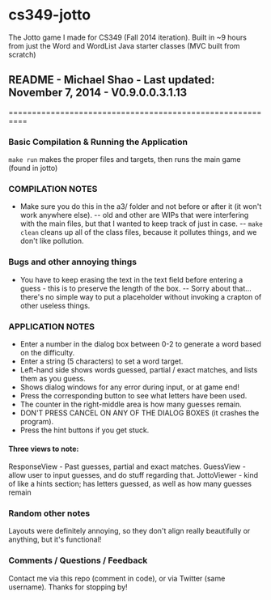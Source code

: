 # cs349-jotto

The Jotto game I made for CS349 (Fall 2014 iteration). Built in ~9 hours from just the Word and WordList Java starter classes (MVC built from scratch)

## README - Michael Shao - Last updated: November 7, 2014 - V0.9.0.0.3.1.13
==========================================================
### Basic Compilation & Running the Application
`make run` makes the proper files and targets, then runs the main game (found in jotto)

### COMPILATION NOTES
- Make sure you do this in the a3/ folder and not before or after it (it won't work anywhere else).
-- old and other are WIPs that were interfering with the main files, but that I wanted to keep track of just in case.
-- `make clean` cleans up all of the class files, because it pollutes things, and we don't like pollution.

### Bugs and other annoying things
- You have to keep erasing the text in the text field before entering a guess - this is to preserve the length of the box.
-- Sorry about that... there's no simple way to put a placeholder without invoking a crapton of other useless things.

### APPLICATION NOTES
- Enter a number in the dialog box between 0-2 to generate a word based on the difficulty.
- Enter a string (5 characters) to set a word target.
- Left-hand side shows words guessed, partial / exact matches, and lists them as you guess.
- Shows dialog windows for any error during input, or at game end!
- Press the corresponding button to see what letters have been used.
- The counter in the right-middle area is how many guesses remain.
- DON'T PRESS CANCEL ON ANY OF THE DIALOG BOXES (it crashes the program).
- Press the hint buttons if you get stuck.

#### Three views to note:
ResponseView - Past guesses, partial and exact matches.
GuessView - allow user to input guesses, and do stuff regarding that.
JottoViewer - kind of like a hints section; has letters guessed, as well as how many guesses remain

### Random other notes

Layouts were definitely annoying, so they don't align really beautifully or anything, but it's functional!

### Comments / Questions / Feedback

Contact me via this repo (comment in code), or via Twitter (same username). Thanks for stopping by!